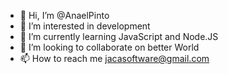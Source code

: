 - 👋 Hi, I’m @AnaelPinto
- 👀 I’m interested in development
- 🌱 I’m currently learning JavaScript and Node.JS
- 💞️ I’m looking to collaborate on better World 
- 📫 How to reach me jacasoftware@gmail.com

<!---
AnaelPinto/AnaelPinto is a ✨ special ✨ repository because its `README.md` (this file) appears on your GitHub profile.
You can click the Preview link to take a look at your changes.
--->
